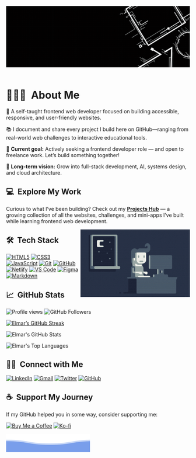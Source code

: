 <div align="center">
    <img src="./img/top_banner.gif" alt="CodingWithJiro GitHub Banner ">
</div>

<br>

# 👨🏻‍💻 &nbsp;About Me

🧠 A self-taught frontend web developer focused on building accessible, responsive, and user-friendly websites.

📚 I document and share every project I build here on GitHub—ranging from real-world web challenges to interactive educational tools.

🎯 **Current goal:** Actively seeking a frontend developer role — and open to freelance work. Let’s build something together!

🚀 **Long-term vision:** Grow into full-stack development, AI, systems design, and cloud architecture.

## 💻 &nbsp;Explore My Work

Curious to what I’ve been building? Check out my **[Projects Hub](https://github.com/CodingWithJiro/Projects)** — a growing collection of all the websites, challenges, and mini-apps I’ve built while learning frontend web development.

<img alt="Night Coding" src="./img/night-coding.gif" align="right"/>

## 🛠 &nbsp;Tech Stack

[<img alt="HTML5" src="https://img.shields.io/badge/-HTML5-E34F26?style=flat-square&logo=html5&logoColor=white" />](https://developer.mozilla.org/en-US/docs/Web/HTML)
[<img alt="CSS3" src="https://img.shields.io/badge/-CSS3-1572B6?style=flat-square&logo=css3&logoColor=white" />](https://developer.mozilla.org/en-US/docs/Web/CSS)
[<img alt="JavaScript" src="https://img.shields.io/badge/-JavaScript-F7DF1E?style=flat-square&logo=javascript&logoColor=black" />](https://developer.mozilla.org/en-US/docs/Web/JavaScript)
[<img alt="Git" src="https://img.shields.io/badge/-Git-F05032?style=flat-square&logo=git&logoColor=white" />](https://git-scm.com/)
[<img alt="GitHub" src="https://img.shields.io/badge/-GitHub-181717?style=flat-square&logo=github&logoColor=white" />](https://github.com/)
[<img alt="Netlify" src="https://img.shields.io/badge/-Netlify-00C7B7?style=flat-square&logo=netlify&logoColor=white" />](https://www.netlify.com/)
[<img alt="VS Code" src="https://img.shields.io/badge/-VS%20Code-007ACC?style=flat-square&logo=visual-studio-code&logoColor=white" />](https://code.visualstudio.com/)
[<img alt="Figma" src="https://img.shields.io/badge/-Figma-F24E1E?style=flat-square&logo=figma&logoColor=white" />](https://www.figma.com/)
[<img alt="Markdown" src="https://img.shields.io/badge/-Markdown-000000?style=flat-square&logo=markdown&logoColor=white" />](https://www.markdownguide.org/)

## 📈 &nbsp;GitHub Stats

<p align="left">
  <img src="https://komarev.com/ghpvc/?username=CodingWithJiro&style=flat-square&color=blue" alt="Profile views"/>
  <img src="https://img.shields.io/github/followers/CodingWithJiro?label=Followers&style=flat-square" alt="GitHub Followers"/>
</p>

[![Elmar’s GitHub Streak](https://streak-stats.demolab.com/?user=CodingWithJiro&theme=radical&hide_border=true)](https://github.com/CodingWithJiro)

![Elmar's GitHub Stats](https://github-readme-stats.vercel.app/api?username=CodingWithJiro&show_icons=true&theme=radical&hide=prs,issues,contribs)

![Elmar's Top Languages](https://github-readme-stats.vercel.app/api/top-langs/?username=CodingWithJiro&layout=compact&langs_count=6&theme=radical)

## 🤝🏻 &nbsp;Connect with Me

[![LinkedIn](https://img.shields.io/badge/LinkedIn-0A66C2?style=for-the-badge&logo=linkedin&logoColor=white)](https://www.linkedin.com/)
[![Gmail](https://img.shields.io/badge/Gmail-D14836?style=for-the-badge&logo=gmail&logoColor=white)](mailto:chavezelmar03@gmail.com)
[![Twitter](https://img.shields.io/badge/Twitter-1DA1F2?style=for-the-badge&logo=twitter&logoColor=white)](https://twitter.com/)
[![GitHub](https://img.shields.io/badge/GitHub-181717?style=for-the-badge&logo=github&logoColor=white)](https://github.com/CodingWithJiro)

## ☕ &nbsp;Support My Journey

If my GitHub helped you in some way, consider supporting me:

[<img alt="Buy Me a Coffee" src="https://cdn.buymeacoffee.com/buttons/v2/default-yellow.png" height="35" width="147" />](https://buymeacoffee.com/)
[<img alt="Ko-fi" src="https://cdn.ko-fi.com/cdn/kofi3.png?v=3" height="35" width="147" />](https://ko-fi.com/)

![Bottom Banner](./img/bottom_banner.svg)
